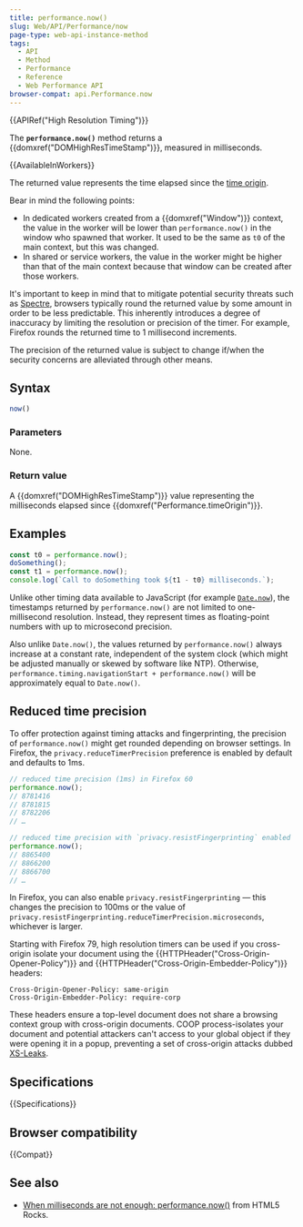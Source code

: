 ```yaml
---
title: performance.now()
slug: Web/API/Performance/now
page-type: web-api-instance-method
tags:
  - API
  - Method
  - Performance
  - Reference
  - Web Performance API
browser-compat: api.Performance.now
---
```

{{APIRef("High Resolution Timing")}}

The **`performance.now()`** method
returns a {{domxref("DOMHighResTimeStamp")}}, measured in milliseconds.

{{AvailableInWorkers}}

The returned value represents the time elapsed since the [time origin](/en-US/docs/Web/API/DOMHighResTimeStamp#the_time_origin).

Bear in mind the following points:

- In dedicated workers created from a {{domxref("Window")}} context, the value in the
  worker will be lower than `performance.now()` in the window who spawned
  that worker. It used to be the same as `t0` of the main context, but this
  was changed.
- In shared or service workers, the value in the worker might be higher than that of
  the main context because that window can be created after those workers.

It's important to keep in mind that to mitigate potential security threats such as [Spectre](https://spectreattack.com/), browsers typically round the returned
value by some amount in order to be less predictable. This inherently introduces a
degree of inaccuracy by limiting the resolution or precision of the timer. For example,
Firefox rounds the returned time to 1 millisecond increments.

The precision of the returned value is subject to change if/when the security concerns
are alleviated through other means.

## Syntax

```js
now()
```

### Parameters

None.

### Return value

A {{domxref("DOMHighResTimeStamp")}} value representing the milliseconds elapsed since {{domxref("Performance.timeOrigin")}}.

## Examples

```js
const t0 = performance.now();
doSomething();
const t1 = performance.now();
console.log(`Call to doSomething took ${t1 - t0} milliseconds.`);
```

Unlike other timing data available to JavaScript (for example [`Date.now`](/en-US/docs/Web/JavaScript/Reference/Global_Objects/Date/now)),
the timestamps returned by `performance.now()` are not limited to
one-millisecond resolution. Instead, they represent times as floating-point numbers with
up to microsecond precision.

Also unlike `Date.now()`, the values returned by
`performance.now()` always increase at a constant rate, independent of the
system clock (which might be adjusted manually or skewed by software like NTP).
Otherwise, `performance.timing.navigationStart + performance.now()` will be
approximately equal to `Date.now()`.

## Reduced time precision

To offer protection against timing attacks and fingerprinting, the precision of
`performance.now()` might get rounded depending on browser settings.
In Firefox, the `privacy.reduceTimerPrecision` preference is enabled by
default and defaults to 1ms.

```js
// reduced time precision (1ms) in Firefox 60
performance.now();
// 8781416
// 8781815
// 8782206
// …

// reduced time precision with `privacy.resistFingerprinting` enabled
performance.now();
// 8865400
// 8866200
// 8866700
// …
```

In Firefox, you can also enable `privacy.resistFingerprinting` — this
changes the precision to 100ms or the value of
`privacy.resistFingerprinting.reduceTimerPrecision.microseconds`, whichever
is larger.

Starting with Firefox 79, high resolution timers can be used if you cross-origin
isolate your document using the {{HTTPHeader("Cross-Origin-Opener-Policy")}} and
{{HTTPHeader("Cross-Origin-Embedder-Policy")}} headers:

```plain
Cross-Origin-Opener-Policy: same-origin
Cross-Origin-Embedder-Policy: require-corp
```

These headers ensure a top-level document does not share a browsing context group with
cross-origin documents. COOP process-isolates your document and potential attackers
can't access to your global object if they were opening it in a popup, preventing a set
of cross-origin attacks dubbed [XS-Leaks](https://github.com/xsleaks/xsleaks).

## Specifications

{{Specifications}}

## Browser compatibility

{{Compat}}

## See also

- [When milliseconds are not enough: performance.now()](https://developer.chrome.com/blog/when-milliseconds-are-not-enough-performance-now/) from HTML5 Rocks.
